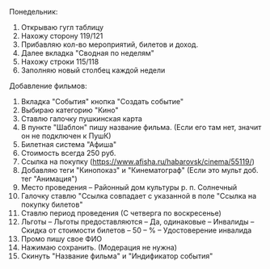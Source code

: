 Понедельник:

1. Открываю гугл таблицу
2. Нахожу сторону 119/121
3. Прибавляю кол-во мероприятий, билетов и доход.
4. Далее вкладка "Сводная по неделям"
5. Нахожу строки 115/118
6. Заполняю новый столбец каждой недели

Добавление фильмов:
1. Вкладка "События" кнопка "Создать событие"
2. Выбираю категорию "Кино"
3. Ставлю галочку пушкинская карта
4. В пункте "Шаблон" пишу название фильма. (Если его там нет, значит он не подключен к ПушК)
5. Билетная система "Афиша"
6. Стоимость всегда 250 руб.
7. Ссылка на покупку (https://www.afisha.ru/habarovsk/cinema/55119/)
8. Добавляю теги "Кинопоказ" и "Кинематограф" (Если это мульт доб. тег "Анимация")
9. Место проведения – Районный дом культуры р. п. Солнечный
10. Галочку ставлю "Ссылка совпадает с указанной в поле "Ссылка на покупку билетов"
11. Ставлю период проведения (С четверга по воскресенье)
12. Льготы 
– Льготы предоставляются 
– Да, одинаковые
– Инвалиды
– Скидка от стоимости билетов 
– 50
– %
– Удостоверение инвалида
13. Промо пишу свое ФИО
14. Нажимаю сохранить. (Модерация не нужна)
15. Скинуть "Название фильма" и "Индификатор события"